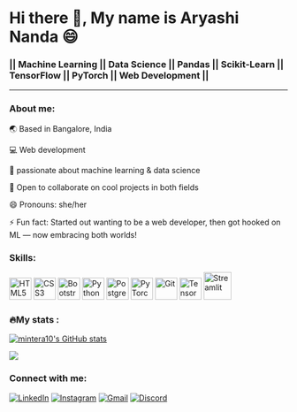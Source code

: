 
# Hi there 👋, My name is Aryashi Nanda 😄

### || Machine Learning || Data Science || Pandas || Scikit-Learn || TensorFlow || PyTorch || Web Development ||


----------------------------------------------------------------------------------------------



### About me:
🌏 Based in Bangalore, India

💻 Web development

🤖 passionate about machine learning & data science

🤝 Open to collaborate on cool projects in both fields

😄 Pronouns: she/her

⚡ Fun fact: Started out wanting to be a web developer, then got hooked on ML — now embracing both worlds!






### Skills:

[<img src="https://cdn.jsdelivr.net/gh/devicons/devicon/icons/html5/html5-original.svg" width="40" height="40" alt="HTML5" />](https://developer.mozilla.org/en-US/docs/Web/HTML)
[<img src="https://cdn.jsdelivr.net/gh/devicons/devicon/icons/css3/css3-original.svg" width="40" height="40" alt="CSS3" />](https://developer.mozilla.org/en-US/docs/Web/CSS)
[<img src="https://cdn.jsdelivr.net/gh/devicons/devicon/icons/bootstrap/bootstrap-original.svg" width="40" height="40" alt="Bootstrap" />](https://getbootstrap.com)
[<img src="https://cdn.jsdelivr.net/gh/devicons/devicon/icons/python/python-original.svg" width="40" height="40" alt="Python" />](https://www.python.org)
[<img src="https://cdn.jsdelivr.net/gh/devicons/devicon/icons/postgresql/postgresql-original.svg" width="40" height="40" alt="PostgreSQL" />](https://www.postgresql.org)
[<img src="https://cdn.jsdelivr.net/gh/devicons/devicon/icons/pytorch/pytorch-original.svg" width="40" height="40" alt="PyTorch" />](https://pytorch.org)
[<img src="https://cdn.jsdelivr.net/gh/devicons/devicon/icons/git/git-original.svg" width="40" height="40" alt="Git" />](https://git-scm.com)
[<img src="https://cdn.jsdelivr.net/gh/devicons/devicon/icons/tensorflow/tensorflow-original.svg" width="40" height="40" alt="TensorFlow" />](https://www.tensorflow.org)
[<img src="https://streamlit.io/images/brand/streamlit-mark-color.svg" width="50" alt="Streamlit" />](https://streamlit.io)








### 🔥My stats :


<a href="http://www.github.com/mintera10"><img src="https://github-readme-stats.vercel.app/api?username=mintera10&show_icons=true&hide=&count_private=true&title_color=0891b2&text_color=ffffff&icon_color=0891b2&bg_color=1c1917&hide_border=true&show_icons=true" alt="mintera10's GitHub stats" /></a>

<a href="http://www.github.com/mintera10"><img src="https://github-readme-streak-stats.herokuapp.com/?user=mintera10&stroke=ffffff&background=1c1917&ring=0891b2&fire=0891b2&currStreakNum=ffffff&currStreakLabel=0891b2&sideNums=ffffff&sideLabels=ffffff&dates=ffffff&hide_border=true" /></a>

### Connect with me:

[![LinkedIn](https://img.shields.io/badge/LinkedIn-0A66C2?style=for-the-badge&logo=linkedin&logoColor=white)](https://www.linkedin.com/in/aryashi-nanda-774000161/)
[![Instagram](https://img.shields.io/badge/Instagram-E4405F?style=for-the-badge&logo=instagram&logoColor=white)](https://www.instagram.com/aryashi_nanda)
[![Gmail](https://img.shields.io/badge/Gmail-D14836?style=for-the-badge&logo=gmail&logoColor=white)](mailto:aryashi.nanda@gmail.com)
[![Discord](https://img.shields.io/badge/Discord-7289DA?style=for-the-badge&logo=discord&logoColor=white)](https://discord.com/users/mintera_)





